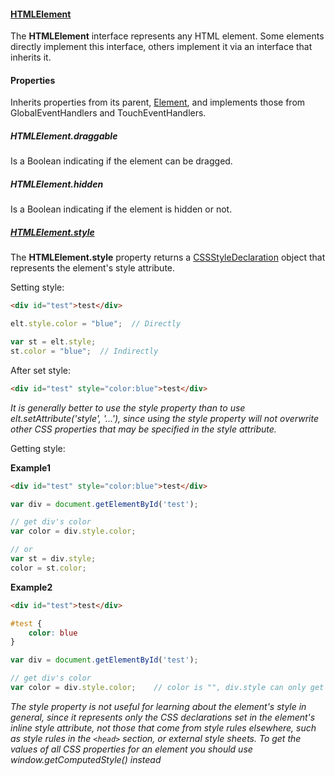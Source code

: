 #### [HTMLElement](https://developer.mozilla.org/en-US/docs/Web/API/HTMLElement)

The **HTMLElement** interface represents any HTML element. Some elements directly implement this interface, others implement it via an interface that inherits it.

#### Properties

Inherits properties from its parent, [Element](https://developer.mozilla.org/en-US/docs/Web/API/Element), and implements those from GlobalEventHandlers and TouchEventHandlers.

##### HTMLElement.draggable

Is a Boolean indicating if the element can be dragged.

##### HTMLElement.hidden

Is a Boolean indicating if the element is hidden or not.

##### [HTMLElement.style](https://developer.mozilla.org/en-US/docs/Web/API/HTMLElement/style)

The **HTMLElement.style** property returns a [CSSStyleDeclaration](https://developer.mozilla.org/en-US/docs/Web/API/CSSStyleDeclaration) object that represents the element's style attribute.

Setting style:

```html
<div id="test">test</div>
```

```javascript
elt.style.color = "blue";  // Directly

var st = elt.style;
st.color = "blue";  // Indirectly
```

After set style:

```html
<div id="test" style="color:blue">test</div>
```

*It is generally better to use the style property than to use elt.setAttribute('style', '...'), since using the style property will not overwrite other CSS properties that may be specified in the style attribute.*

Getting style:

**Example1**

```html
<div id="test" style="color:blue">test</div>
```

```javascript
var div = document.getElementById('test');

// get div's color
var color = div.style.color;

// or
var st = div.style;
color = st.color;
```

**Example2**

```html
<div id="test">test</div>
```

```css
#test {
    color: blue
}
```

```javascript
var div = document.getElementById('test');

// get div's color
var color = div.style.color;    // color is "", div.style can only get the inline style
```

*The style property is not useful for learning about the element's style in general, since it represents only the CSS declarations set in the element's inline style attribute, not those that come from style rules elsewhere, such as style rules in the `<head>` section, or external style sheets. To get the values of all CSS properties for an element you should use window.getComputedStyle() instead*
